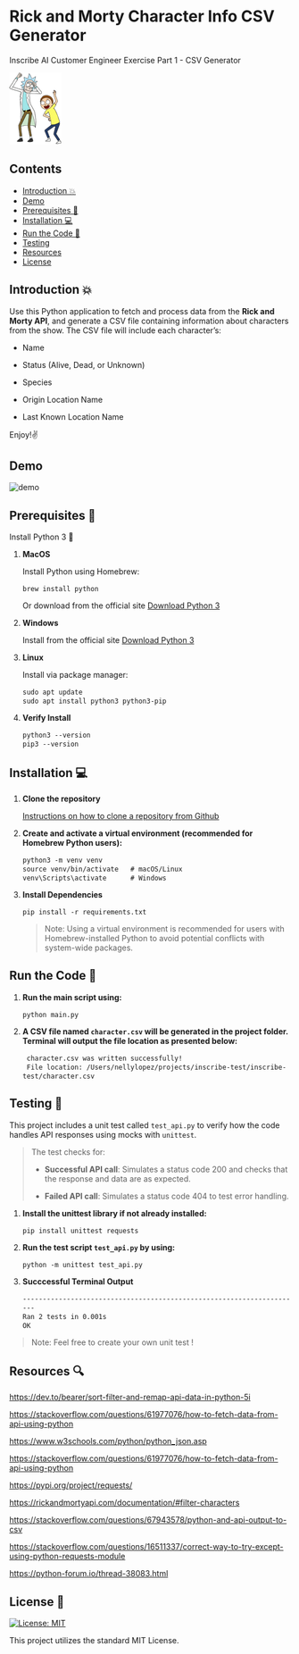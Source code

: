 # Rick and Morty Character Info CSV Generator

Inscribe AI Customer Engineer Exercise Part 1 - CSV Generator

![image](.//images/rick_and_mortyq.png)

## Contents

- [Introduction 💥](#introduction)
- [Demo](#demo)
- [Prerequisites 🔌](#prerequisites)
- [Installation 💻](#installation)
- [Run the Code 🚀](#run-the-code)
- [Testing](#testing)
- [Resources](#resources)
- [License](#License)

## Introduction 💥

Use this Python application to fetch and process data from the **Rick and Morty API**, and generate a CSV file containing information about characters from the show. The CSV file will include each character’s:

- Name

- Status (Alive, Dead, or Unknown)

- Species

- Origin Location Name

- Last Known Location Name

Enjoy!✌️

## Demo

![demo](./images/Inscribe_Demo-ezgif.com-video-to-gif-converter.gif)

## Prerequisites 🔌

Install Python 3 🐍

1. **MacOS**
   <p>Install Python using Homebrew:</p>

   ```
   brew install python
   ```

   Or download from the official site [Download Python 3](https://www.python.org/downloads/)

2. **Windows**

   Install from the official site [Download Python 3](https://www.python.org/downloads/)

3. **Linux**
   <p>Install via package manager:<p>

   ```
   sudo apt update
   sudo apt install python3 python3-pip
   ```

4. **Verify Install**

   ```
   python3 --version
   pip3 --version
   ```

## Installation 💻

1. **Clone the repository**

   [Instructions on how to clone a repository from Github](https://docs.github.com/en/repositories/creating-and-managing-repositories/cloning-a-repository)

2. **Create and activate a virtual environment (recommended for Homebrew Python users):**

   ```
   python3 -m venv venv
   source venv/bin/activate   # macOS/Linux
   venv\Scripts\activate      # Windows

   ```

3. **Install Dependencies**

   ```
   pip install -r requirements.txt
   ```

   > Note: Using a virtual environment is recommended for users with Homebrew-installed Python to avoid potential conflicts with system-wide packages.

## Run the Code 🚀

1. **Run the main script using:**

   ```
   python main.py
   ```

2. **A CSV file named `character.csv` will be generated in the project folder. Terminal will output the file location as presented below:**
   ```
    character.csv was written successfully!
    File location: /Users/nellylopez/projects/inscribe-test/inscribe-test/character.csv
   ```

## Testing 💯

This project includes a unit test called `test_api.py` to verify how the code handles API responses using mocks with `unittest`.

> The test checks for:
>
> - **Successful API call**: Simulates a status code 200 and checks that the response and data are as expected.
>
> - **Failed API call**: Simulates a status code 404 to test error handling.

1. **Install the unittest library if not already installed:**

   ```
   pip install unittest requests
   ```

2. **Run the test script `test_api.py` by using:**

   ```
   python -m unittest test_api.py

   ```

3. **Succcessful Terminal Output**

   ```
   ----------------------------------------------------------------------
   Ran 2 tests in 0.001s
   OK

   ```

> Note: Feel free to create your own unit test !

## Resources 🔍

https://dev.to/bearer/sort-filter-and-remap-api-data-in-python-5i

https://stackoverflow.com/questions/61977076/how-to-fetch-data-from-api-using-python

https://www.w3schools.com/python/python_json.asp

https://stackoverflow.com/questions/61977076/how-to-fetch-data-from-api-using-python

https://pypi.org/project/requests/

https://rickandmortyapi.com/documentation/#filter-characters

https://stackoverflow.com/questions/67943578/python-and-api-output-to-csv

https://stackoverflow.com/questions/16511337/correct-way-to-try-except-using-python-requests-module

https://python-forum.io/thread-38083.html

## License 📄

[![License: MIT](https://img.shields.io/badge/License-MIT-yellow.svg)](https://opensource.org/licenses/MIT)

This project utilizes the standard MIT License.
